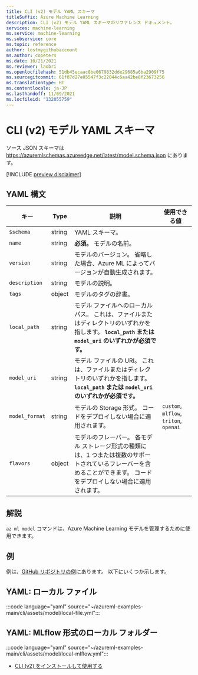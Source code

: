 ```yaml
---
title: CLI (v2) モデル YAML スキーマ
titleSuffix: Azure Machine Learning
description: CLI (v2) モデル YAML スキーマのリファレンス ドキュメント。
services: machine-learning
ms.service: machine-learning
ms.subservice: core
ms.topic: reference
author: lostmygithubaccount
ms.author: copeters
ms.date: 10/21/2021
ms.reviewer: laobri
ms.openlocfilehash: 51db45ecaac8be0679832dde29685a6ba2909f75
ms.sourcegitcommit: 61f87d27e05547f3c22044c6aa42be8f23673256
ms.translationtype: HT
ms.contentlocale: ja-JP
ms.lasthandoff: 11/09/2021
ms.locfileid: "132055759"
---
```

# <a name="cli-v2-model-yaml-schema"></a>CLI (v2) モデル YAML スキーマ

ソース JSON スキーマは https://azuremlschemas.azureedge.net/latest/model.schema.json にあります。

[!INCLUDE [preview disclaimer](../../includes/machine-learning-preview-generic-disclaimer.md)]

## <a name="yaml-syntax"></a>YAML 構文

| キー | Type | 説明 | 使用できる値 |
| --- | ---- | ----------- | -------------- |
| `$schema` | string | YAML スキーマ。 | |
| `name` | string | **必須。** モデルの名前。 | |
| `version` | string | モデルのバージョン。 省略した場合、Azure ML によってバージョンが自動生成されます。 | |
| `description` | string | モデルの説明。 | |
| `tags` | object | モデルのタグの辞書。 | |
| `local_path` | string | モデル ファイルへのローカル パス。 これは、ファイルまたはディレクトリのいずれかを指します。 **`local_path` または `model_uri` のいずれかが必須です。** | |
| `model_uri` | string | モデル ファイルの URI。 これは、ファイルまたはディレクトリのいずれかを指します。 **`local_path` または `model_uri` のいずれかが必須です。** | |
| `model_format` | string | モデルの Storage 形式。 コードをデプロイしない場合に適用されます。 | `custom`, `mlflow`, `triton`, `openai` |
| `flavors` | object | モデルのフレーバー。 各モデル ストレージ形式の種類には、1 つまたは複数のサポートされているフレーバーを含めることができます。 コードをデプロイしない場合に適用されます。 | |

## <a name="remarks"></a>解説

`az ml model` コマンドは、Azure Machine Learning モデルを管理するために使用できます。

## <a name="examples"></a>例

例は、[GitHub リポジトリの例](https://github.com/Azure/azureml-examples/tree/main/cli/assets/model)にあります。 以下にいくつか示します。

## <a name="yaml-local-file"></a>YAML: ローカル ファイル

:::code language="yaml" source="~/azureml-examples-main/cli/assets/model/local-file.yml":::

## <a name="yaml-local-folder-in-mlflow-format"></a>YAML: MLflow 形式のローカル フォルダー

:::code language="yaml" source="~/azureml-examples-main/cli/assets/model/local-mlflow.yml":::

- [CLI (v2) をインストールして使用する](how-to-configure-cli.md)
